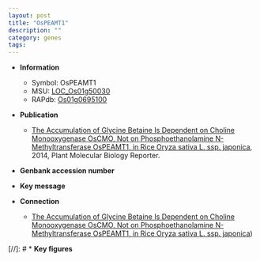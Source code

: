 ```yaml
---
layout: post
title: "OsPEAMT1"
description: ""
category: genes
tags: 
---
```


* **Information**  
    + Symbol: OsPEAMT1  
    + MSU: [LOC_Os01g50030](http://rice.plantbiology.msu.edu/cgi-bin/ORF_infopage.cgi?orf=LOC_Os01g50030)  
    + RAPdb: [Os01g0695100](http://rapdb.dna.affrc.go.jp/viewer/gbrowse_details/irgsp1?name=Os01g0695100)  

* **Publication**  
    + [The Accumulation of Glycine Betaine Is Dependent on Choline Monooxygenase OsCMO, Not on Phosphoethanolamine N-Methyltransferase OsPEAMT1, in Rice Oryza sativa L. ssp. japonica](http://www.ncbi.nlm.nih.gov/pubmed?term=The+Accumulation+of+Glycine+Betaine+Is+Dependent+on+Choline+Monooxygenase+OsCMO,+Not+on+Phosphoethanolamine+N-Methyltransferase+OsPEAMT1,+in+Rice+Oryza+sativa+L.+ssp.+japonica%5BTitle%5D), 2014, Plant Molecular Biology Reporter.

* **Genbank accession number**  

* **Key message**  

* **Connection**  
    + [The Accumulation of Glycine Betaine Is Dependent on Choline Monooxygenase OsCMO, Not on Phosphoethanolamine N-Methyltransferase OsPEAMT1, in Rice Oryza sativa L. ssp. japonica](Oryza+sativa+L.+ssp.+japonica))

[//]: # * **Key figures**  


